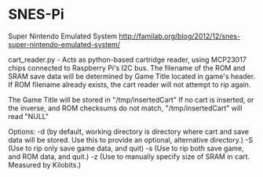 SNES-Pi
=======

Super Nintendo Emulated System
http://familab.org/blog/2012/12/snes-super-nintendo-emulated-system/

cart_reader.py -
 Acts as python-based cartridge reader, using MCP23017 chips connected to Raspberry Pi's I2C bus. The filename 
 of the ROM and SRAM save data will be determined by Game Title located in game's header. If ROM filename already
 exists, the cart reader will not attempt to rip again.
 
 The Game Title will be stored in "/tmp/insertedCart" If no cart is inserted, or the inverse, and ROM checksums
 do not match, "/tmp/insertedCart" will read "NULL"

 Options:
  -d (by default, working directory is directory where cart and save data will be stored. Use this to provide
      an optional, alternative directory.)
  -S (Use to rip only save game data, and quit)
  -s (Use to rip both save game, and ROM data, and quit.)
  -z (Use to manually specify size of SRAM in cart. Measured by Kilobits.)
